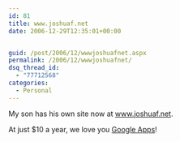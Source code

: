 ```yaml
---
id: 81
title: www.joshuaf.net
date: 2006-12-29T12:35:01+00:00


guid: /post/2006/12/wwwjoshuafnet.aspx
permalink: /2006/12/wwwjoshuafnet/
dsq_thread_id:
  - "77712568"
categories:
  - Personal
---
```

<p>My son has his own site now at&nbsp;<a href="http://www.joshuaf.net/">www.joshuaf.net</a>.</p>
<p>At just $10 a year, we love you <a href="https://www.google.com/a">Google Apps</a>!</p>